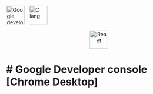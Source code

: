 <p align="left">
<a href="https://en.wikipedia.org/wiki/C%2B%a" target="_blank" rel="noreferrer"><img src="https://i.ibb.co/hVbq7bF/unnamed.png" width="50" height="50" alt="Google developer console" /></a> &nbsp;
<a href="https://en.wikipedia.org/wiki/C_(programming_language)" target="_blank" rel="noreferrer"><img src="https://upload.wikimedia.org/wikipedia/commons/thumb/1/18/C_Programming_Language.svg/926px-C_Programming_Language.svg.png" width="50" height="50" alt="C lang" /></a> &nbsp;

<p align="center">
<a href="https://en.wikipedia.org/wiki/C%2B%a" target="_blank" rel="noreferrer"><img src="https://i.ibb.co/hVbq7bF/unnamed.png" width="50" height="50" alt="React" /></a>

  
<h1><strong><center></center></strong># Google Developer console [Chrome Desktop]<center></strong></h1>
